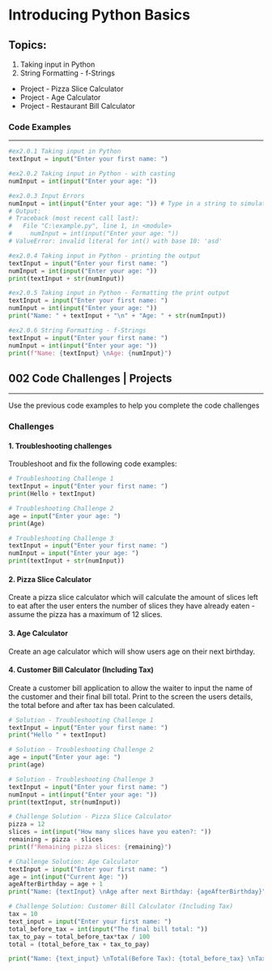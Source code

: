 # Introducing Python Basics

## Topics:

1. Taking input in Python
2. String Formatting - f-Strings

* Project - Pizza Slice Calculator
* Project - Age Calculator
* Project - Restaurant Bill Calculator

### Code Examples
---
```python
#ex2.0.1 Taking input in Python
textInput = input("Enter your first name: ")
```
```python
#ex2.0.2 Taking input in Python - with casting
numInput = int(input("Enter your age: "))
```
```python
#ex2.0.3 Input Errors
numInput = int(input("Enter your age: ")) # Type in a string to simulate an error
# Output:
# Traceback (most recent call last):
#   File "C:\example.py", line 1, in <module>
#     numInput = int(input("Enter your age: "))
# ValueError: invalid literal for int() with base 10: 'asd'
```
```python
#ex2.0.4 Taking input in Python - printing the output
textInput = input("Enter your first name: ")
numInput = int(input("Enter your age: "))
print(textInput + str(numInput))
```
```python
#ex2.0.5 Taking input in Python - Formatting the print output
textInput = input("Enter your first name: ")
numInput = int(input("Enter your age: "))
print("Name: " + textInput + "\n" + "Age: " + str(numInput))
```
```python
#ex2.0.6 String Formatting - f-Strings
textInput = input("Enter your first name: ")
numInput = int(input("Enter your age: "))
print(f"Name: {textInput} \nAge: {numInput}")
```

## 002 Code Challenges | Projects
---
Use the previous code examples to help you complete the code challenges
### **Challenges**

#### **1. Troubleshooting challenges**
Troubleshoot and fix the following code examples:

```python
# Troubleshooting Challenge 1
textInput = input("Enter your first name: ")
print(Hello + textInput)
```
```python
# Troubleshooting Challenge 2
age = input("Enter your age: ")
print(Age)
```
```Python
# Troubleshooting Challenge 3
textInput = input("Enter your first name: ")
numInput = input("Enter your age: ")
print(textInput + str(numInput))
```

#### **2. Pizza Slice Calculator**
Create a pizza slice calculator which will calculate the amount of slices left to eat after the user enters the number of slices they have already eaten - assume the pizza has a maximum of 12 slices.

#### **3. Age Calculator**
Create an age calculator which will show users age on their next birthday.

#### **4. Customer Bill Calculator (Including Tax)**
Create a customer bill application to allow the waiter to input the name of the customer and their final bill total. Print to the screen the users details, the total before and after tax has been calculated.

```python
# Solution - Troubleshooting Challenge 1
textInput = input("Enter your first name: ")
print("Hello " + textInput)

# Solution - Troubleshooting Challenge 2 
age = input("Enter your age: ")
print(age)

# Solution - Troubleshooting Challenge 3
textInput = input("Enter your first name: ")
numInput = int(input("Enter your age: "))
print(textInput, str(numInput))
```


```python
# Challenge Solution - Pizza Slice Calculator
pizza = 12
slices = int(input("How many slices have you eaten?: "))
remaining = pizza - slices
print(f"Remaining pizza slices: {remaining}")
```

```python
# Challenge Solution: Age Calculator
textInput = input("Enter your first name: ")
age = int(input("Current Age: "))
ageAfterBirthday = age + 1
print("Name: {textInput} \nAge after next Birthday: {ageAfterBirthday}")
```

```python
# Challenge Solution: Customer Bill Calculator (Including Tax)
tax = 10
text_input = input("Enter your first name: ")
total_before_tax = int(input("The final bill total: "))
tax_to_pay = total_before_tax*tax / 100
total = (total_before_tax + tax_to_pay)

print("Name: {text_input} \nTotal(Before Tax): {total_before_tax} \nTax {tax_to_pay} \nTotal: {total}")

```